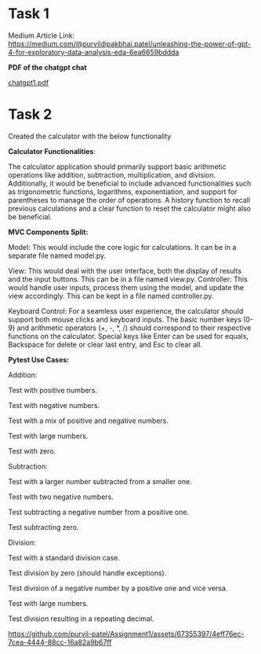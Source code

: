 # Task 1

Medium Article Link: https://medium.com/@purvildipakbhai.patel/unleashing-the-power-of-gpt-4-for-exploratory-data-analysis-eda-6ea6659bddda

**PDF of the chatgpt chat**

[chatgpt1.pdf](https://github.com/purvil-patel/Assignment1/files/12508825/chatgpt1.pdf)


# Task 2

Created the calculator with the below functionality

**Calculator Functionalities**: 

The calculator application should primarily support basic arithmetic operations like addition, subtraction, multiplication, and division. Additionally, it would be beneficial to include advanced functionalities such as trigonometric functions, logarithms, exponentiation, and support for parentheses to manage the order of operations. A history function to recall previous calculations and a clear function to reset the calculator might also be beneficial.

**MVC Components Split:**

Model: This would include the core logic for calculations. It can be in a separate file named model.py.

View: This would deal with the user interface, both the display of results and the input buttons. This can be in a file named view.py.
Controller: This would handle user inputs, process them using the model, and update the view accordingly. This can be kept in a file named controller.py.

Keyboard Control: For a seamless user experience, the calculator should support both mouse clicks and keyboard inputs. The basic number keys (0-9) and arithmetic operators (+, -, *, /) should correspond to their respective functions on the calculator. Special keys like Enter can be used for equals, Backspace for delete or clear last entry, and Esc to clear all.

**Pytest Use Cases:**

Addition:

Test with positive numbers.

Test with negative numbers.

Test with a mix of positive and negative numbers.

Test with large numbers.

Test with zero.


Subtraction:

Test with a larger number subtracted from a smaller one.

Test with two negative numbers.

Test subtracting a negative number from a positive one.

Test subtracting zero.

Division:

Test with a standard division case.

Test division by zero (should handle exceptions).

Test division of a negative number by a positive one and vice versa.

Test with large numbers.

Test division resulting in a repeating decimal.

https://github.com/purvil-patel/Assignment1/assets/67355397/4eff76ec-7cea-4444-88cc-16a82a9b67ff


